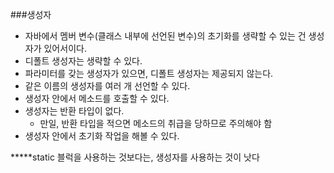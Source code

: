 ###생성자
- 자바에서 멤버 변수(클래스 내부에 선언된 변수)의 초기화를 생략할 수 있는 건 생성자가 있어서이다.
- 디폴트 생성자는 생략할 수 있다. 
- 파라미터를 갖는 생성자가 있으면, 디폴트 생성자는 제공되지 않는다.
- 같은 이름의 생성자를 여러 개 선언할 수 있다. 
- 생성자 안에서 메소드를 호출할 수 있다.
- 생성자는 반환 타입이 없다.
  - 만일, 반환 타입을 적으면 메소드의 취급을 당하므로 주의해야 함
- 생성자 안에서 초기화 작업을 해볼 수 있다. 

*****static 블럭을 사용하는 것보다는, 생성자를 사용하는 것이 낫다